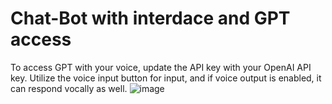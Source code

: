 # Chat-Bot with interdace and GPT access

To access GPT with your voice, update the API key with your OpenAI API key. 
Utilize the voice input button for input, and if voice output is enabled, it can respond vocally as well.
![image](https://github.com/akhilpavuluri/Chat-Bot/assets/67733244/4493daae-9fc1-4813-8f9f-e497423f58ef)
